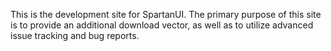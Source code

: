 This is the development site for SpartanUI. The primary purpose of this site is to provide an additional download vector, as well as to utilize advanced issue tracking and bug reports.